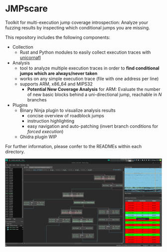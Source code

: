 # JMPscare
Toolkit for multi-execution jump coverage introspection: Analyze your fuzzing results by inspecting which conditional jumps you are missing.

This repository includes the following components:
* Collection
    * Rust and Python modules to easily collect execution traces with [unicornafl](https://github.com/AFLplusplus/unicornafl)
* Analysis
    * tool to analyze multiple execution traces in order to **find conditional jumps which are always/never taken**
    * works on any simple execution trace (file with one address per line)
    * supports ARM, x86_64 and MIPS32
      * **Potential New Coverage Analysis** for ARM: Evaluate the number of new basic blocks behind a uni-directional jump, reachable in _N_ branches
* Plugins
    * Binary Ninja plugin to visualize analysis results
        * concise overview of roadblock jumps
        * instruction highlighting
        * easy navigation and auto-patching (invert branch conditions for _forced execution_)
    * Ghidra plugin WIP

For further information, please confer to the READMEs within each directory.

![JMPscare Binary Ninja Screenshot](./binja.png "Binary Ninja Plugin")
